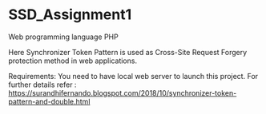 # SSD_Assignment1

 Web programming language  PHP

Here Synchronizer Token Pattern is used as Cross-Site Request Forgery protection method in web applications.

Requirements: You need to have local web server to launch this project.
For further details refer : https://surandhifernando.blogspot.com/2018/10/synchronizer-token-pattern-and-double.html
